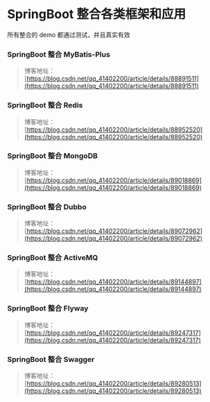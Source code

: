 # SpringBoot 整合各类框架和应用

所有整合的 demo 都通过测试，并且真实有效


### SpringBoot 整合 MyBatis-Plus
> 博客地址：[https://blog.csdn.net/qq_41402200/article/details/88891511](https://blog.csdn.net/qq_41402200/article/details/88891511)

### SpringBoot 整合 Redis
> 博客地址：[https://blog.csdn.net/qq_41402200/article/details/88952520](https://blog.csdn.net/qq_41402200/article/details/88952520)

### SpringBoot 整合 MongoDB
> 博客地址：[https://blog.csdn.net/qq_41402200/article/details/89018869](https://blog.csdn.net/qq_41402200/article/details/89018869)

### SpringBoot 整合 Dubbo
> 博客地址：[https://blog.csdn.net/qq_41402200/article/details/89072962](https://blog.csdn.net/qq_41402200/article/details/89072962)

### SpringBoot 整合 ActiveMQ
> 博客地址：[https://blog.csdn.net/qq_41402200/article/details/89144897](https://blog.csdn.net/qq_41402200/article/details/89144897)

### SpringBoot 整合 Flyway
> 博客地址：[https://blog.csdn.net/qq_41402200/article/details/89247317](https://blog.csdn.net/qq_41402200/article/details/89247317)

### SpringBoot 整合 Swagger
> 博客地址：[https://blog.csdn.net/qq_41402200/article/details/89280513](https://blog.csdn.net/qq_41402200/article/details/89280513)
